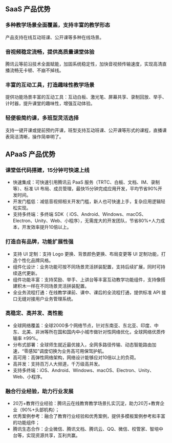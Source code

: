 ##  SaaS 产品优势
### 多种教学场景全面覆盖，支持丰富的教学形态
产品支持在线互动班课、公开课等多种在线场景。

### 音视频稳定流畅，提供高质量课堂体验
腾讯云等前沿技术全面赋能，加固系统稳定性，加快音视频传输速度，实现高清直播流畅无卡顿、不崩不掉线。

### 丰富的互动工具，打造趣味性教学场景
提供功能场景丰富的互动工具：互动白板、激光笔、屏幕共享、录制回放、举手、计时器，提升课堂的趣味性，增强互动体验。

### 轻便极简约课，多班型灵活选择
支持一键开课或提前预约开课，班型支持互动班课、公开课等形式的课程，直播课表简洁清晰，操作简单明了。

## APaaS 产品优势
### 课堂低代码搭建，15分钟可快速上线
- 快速集成：可快速引用腾讯云 PaaS 服务（TRTC、白板、文档、IM、录制等）、标准 UI 布局、成员管理，最快15分钟完成应用开发，平均节省90%开发时间。
- 开发门槛低：减低音视频相关开发门槛，新人也可快速上手，复杂应用逻辑轻松实现。
- 支持多终端：多终端 SDK（ iOS、Android、Windows、macOS、Electron、Unity、Web、小程序），无需庞大的开发团队，节省80%+人力成本，开发效率提升10倍以上。

### 打造自有品牌，功能扩展性强

- 支持 UI 定制：支持 Logo 更换、背景颜色更换、布局变更等 UI 定制功能，打造个性化品牌风格。
- 组件化设计：业务功能可按不同场景灵活拼装配置，支持后续扩展，同时可持续迭代更新。
- 组件功能丰富：支持奖励、举手、上讲台等丰富互动教学功能组件，支持像搭建积木一样在不同场景灵活拼装配置。
- 全业务流程打通：在线教学课前、课中、课后的全流程打通，提供标准 API 接口无缝对接用户业务管理系统。

### 高稳定、高并发、高性能

- 全球网络覆盖：全球2000多个网络节点，针对东南亚、东北亚、印度、中东、北美、非洲等所在国和国内中小城市做针对性网络优化，全球网络优质传输率 ≥99%。
- 分布式部署：全球师生就近最优接入，全网多路径传输、动态智能路由加速，“零感知”调度切换为业务高可用保驾护航。
- 高可用：高弹性网络架构，网络设计能够应对10倍以上的负荷。
- 高并发：支持百万人大频道，千万级高并发。
- 支持多终端：iOS、Android、Windows、macOS、Electron、Unity、Web、小程序。

### 融合行业经验，助力行业发展

- 20万+教育行业经验：腾讯云在线教育教学场景扎实沉淀，助力20万+教育企业（90%+头部机构）；
- 优秀案例参考：融合了教育行业经验和优秀案例，提供多模板案例参考和丰富的功能组件；
- 腾讯生态合作：企业微信、腾讯文档、腾讯云、QQ、微信、校管家、智培中台等，实现资源共享，互利共赢。


